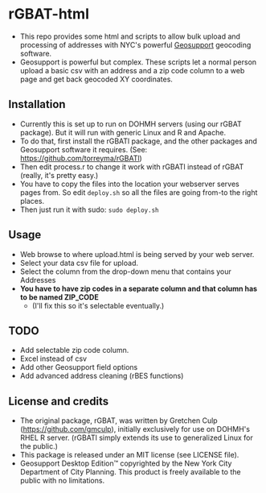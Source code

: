 # rGBAT-html
* This repo provides some html and scripts to allow bulk upload and processing of addresses with NYC's powerful [Geosupport](https://www.nyc.gov/site/planning/data-maps/open-data/dwn-gde-home.page) geocoding software.
* Geosupport is powerful but complex. These scripts let a normal person upload a basic csv with an address and a zip code column to a web page and get back geocoded XY coordinates.

## Installation
* Currently this is set up to run on DOHMH servers (using our rGBAT package). But it will run with generic Linux and R and Apache.
* To do that, first install the rGBATl package, and the other packages and Geosupport software it requires. (See: https://github.com/torreyma/rGBATl)
* Then edit process.r to change it work with rGBATl instead of rGBAT (really, it's pretty easy.)
* You have to copy the files into the location your webserver serves pages from. So edit `deploy.sh` so all the files are going from-to the right places.
* Then just run it with sudo: `sudo deploy.sh`

## Usage
* Web browse to where upload.html is being served by your web server.
* Select your data csv file for upload.
* Select the column from the drop-down menu that contains your Addresses
* **You have to have zip codes in a separate column and that column has to be named ZIP_CODE**
    * (I'll fix this so it's selectable eventually.)

## TODO
* Add selectable zip code column.
* Excel instead of csv
* Add other Geosupport field options
* Add advanced address cleaning (rBES functions)

## License and credits
* The original package, rGBAT, was written by Gretchen Culp (https://github.com/gmculp), initially exclusively for use on DOHMH's RHEL R server. (rGBATl simply extends its use to generalized Linux for the public.)
* This package is released under an MIT license (see LICENSE file).
* Geosupport Desktop Edition™ copyrighted by the New York City Department of City Planning. This product is freely available to the public with no limitations. 



